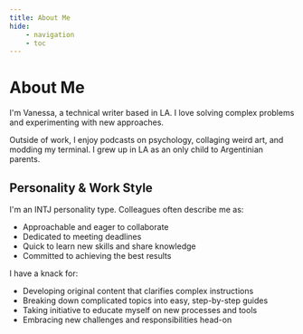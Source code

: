 ```yaml
---
title: About Me
hide: 
    - navigation
    - toc
---
```

# About Me

I'm Vanessa, a technical writer based in LA. I love solving complex problems and experimenting with new approaches.

Outside of work, I enjoy podcasts on psychology, collaging weird art, and modding my terminal. I grew up in LA as an only child to Argentinian parents.

## Personality & Work Style

I'm an INTJ personality type. Colleagues often describe me as:

- Approachable and eager to collaborate
- Dedicated to meeting deadlines
- Quick to learn new skills and share knowledge
- Committed to achieving the best results

I have a knack for:

- Developing original content that clarifies complex instructions
- Breaking down complicated topics into easy, step-by-step guides
- Taking initiative to educate myself on new processes and tools
- Embracing new challenges and responsibilities head-on
